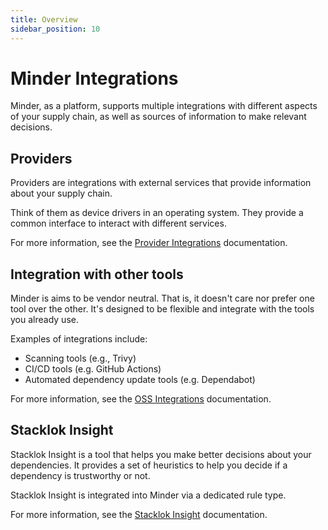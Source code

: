 ```yaml
---
title: Overview
sidebar_position: 10
---
```


# Minder Integrations

Minder, as a platform, supports multiple integrations with different aspects of your supply chain,
as well as sources of information to make relevant decisions.

## Providers

Providers are integrations with external services that provide information about your supply chain.

Think of them as device drivers in an operating system. They provide a common interface to interact with different services.

For more information, see the [Provider Integrations](provider_integrations/github.md) documentation.

## Integration with other tools

Minder is aims to be vendor neutral. That is, it doesn't care nor prefer one tool over the other.
It's designed to be flexible and integrate with the tools you already use.

Examples of integrations include:

- Scanning tools (e.g., Trivy)
- CI/CD tools (e.g. GitHub Actions)
- Automated dependency update tools (e.g. Dependabot)

For more information, see the [OSS Integrations](community_integrations.md) documentation.

## Stacklok Insight

Stacklok Insight is a tool that helps you make better decisions about your dependencies. It provides a set
of heuristics to help you decide if a dependency is trustworthy or not.

Stacklok Insight is integrated into Minder via a dedicated rule type.

For more information, see the [Stacklok Insight](stacklok-insight.md) documentation.

